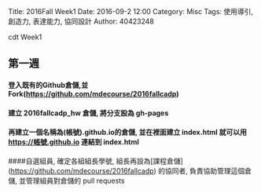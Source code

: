 Title: 2016Fall Week1
Date: 2016-09-2 12:00
Category: Misc
Tags: 使用導引, 創造力, 表達能力, 協同設計
Author: 40423248

cdt Week1

## 第一週

#### 登入既有的Github倉儲,並Fork(https://github.com/mdecourse/2016fallcadp)


#### 建立 2016fallcadp_hw 倉儲, 將分支設為 gh-pages


#### 再建立一個名稱為(帳號).github.io的倉儲, 並在裡面建立 index.html 就可以用 https://帳號.github.io 連結到 index.html


####自選組員, 確定各組組長學號, 組長再設為[課程倉儲] (https://github.com/mdecourse/2016fallcadp) 的協同者, 負責協助管理這個倉儲, 並管理組員對倉儲的 pull requests
